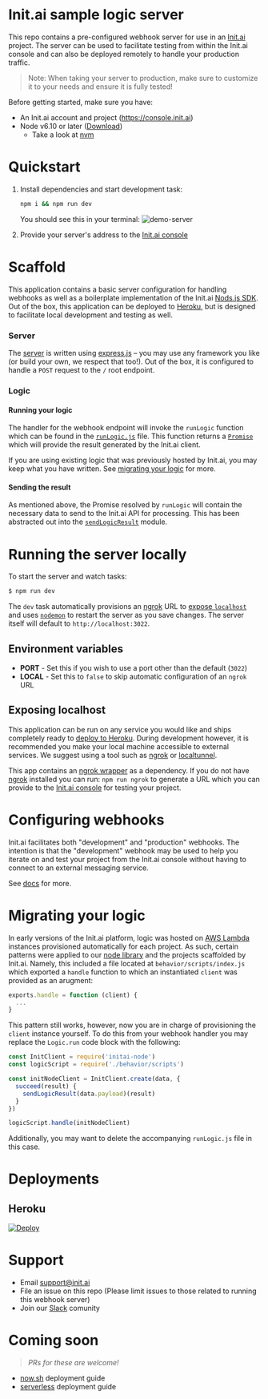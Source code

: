 # Init.ai sample logic server

This repo contains a pre-configured webhook server for use in an [Init.ai](https://init.ai) project. The server can be used to facilitate testing from within the Init.ai console and can also be deployed remotely to handle your production traffic.

> Note: When taking your server to production, make sure to customize it to your needs and ensure it is fully tested!

Before getting started, make sure you have:

* An Init.ai account and project (https://console.init.ai)
* Node v6.10 or later ([Download](https://nodejs.org/en/download/))
  * Take a look at [nvm](https://github.com/creationix/nvm)

# Quickstart

1. Install dependencies and start development task:

    ```bash
    npm i && npm run dev
    ```
    
    You should see this in your terminal:
    ![demo-server](https://cloud.githubusercontent.com/assets/1217116/25285614/82bc3948-2680-11e7-830e-3abd50fd2ab4.gif)

1. Provide your server's address to the [Init.ai console]()

# Scaffold

This application contains a basic server configuration for handling webhooks as well as a boilerplate implementation of the Init.ai [Nods.js SDK](https://www.npmjs.com/package/initai-node). Out of the box, this application can be deployed to [Heroku](#heroku), but is designed to facilitate local development and testing as well.

### Server

The [server](server.js) is written using [express.js](http://expressjs.com/) – you may use any framework you like (or build your own, we respect that too!). Out of the box, it is configured to handle a `POST` request to the `/` root endpoint. 

### Logic

#### Running your logic

The handler for the webhook endpoint will invoke the `runLogic` function which can be found in the [`runLogic.js`](runLogic.js) file. This function returns a [`Promise`](https://developer.mozilla.org/en-US/docs/Web/JavaScript/Reference/Global_Objects/Promise) which will provide the result generated by the Init.ai client.

If you are using existing logic that was previously hosted by Init.ai, you may keep what you have written. See [migrating your logic](#migrating-your-logic) for more.

#### Sending the result

As mentioned above, the Promise resolved by `runLogic` will contain the necessary data to send to the Init.ai API for processing. This has been abstracted out into the [`sendLogicResult`](sendLogicResult.js) module.

# Running the server locally

To start the server and watch tasks:

```bash
$ npm run dev
```

The `dev` task automatically provisions an [ngrok](https://ngrok.com/) URL to [expose `localhost`](#exposing-localhost) and uses [`nodemon`](https://nodemon.io) to restart the server as you save changes. The server itself will default to `http://localhost:3022`. 

## Environment variables

* **PORT** - Set this if you wish to use a port other than the default (`3022`)
* **LOCAL** - Set this to `false` to skip automatic configuration of an `ngrok` URL

## Exposing localhost

This application can be run on any service you would like and ships completely ready to [deploy to Heroku](#heroku). During development however, it is recommended you make your local machine accessible to external services. We suggest using a tool such as [ngrok](https://ngrok.com/) or [localtunnel](https://localtunnel.github.io/www/).

This app contains an [ngrok wrapper](https://www.npmjs.com/package/ngrok) as a dependency. If you do not have [ngrok](https://ngrok.com) installed you can run: `npm run ngrok` to generate a URL which you can provide to the [Init.ai console](https://console.init.ai) for testing your project.

# Configuring webhooks

Init.ai facilitates both "development" and "production" webhooks. The intention is that the "development" webhook may be used to help you iterate on and test your project from the Init.ai console without having to connect to an external messaging service.

See [docs](https://docs.init.ai/v2.0/docs/webhooks) for more.

# Migrating your logic

In early versions of the Init.ai platform, logic was hosted on [AWS Lambda](https://aws.amazon.com/lambda/) instances provisioned automatically for each project. As such, certain patterns were applied to our [node library](https://www.npmjs.com/package/initai-node) and the projects scaffolded by Init.ai. Namely, this included a file located at `behavior/scripts/index.js` which exported a `handle` function to which an instantiated `client` was provided as an arugment:

```js
exports.handle = function (client) {
  ...
}
```

This pattern still works, however, now you are in charge of provisioning the `client` instance yourself. To do this from your webhook handler you may replace the `Logic.run` code block with the following:

```js
const InitClient = require('initai-node')
const logicScript = require('./behavior/scripts')

const initNodeClient = InitClient.create(data, {
  succeed(result) {
    sendLogicResult(data.payload)(result)
  }
})

logicScript.handle(initNodeClient)
```

Additionally, you may want to delete the accompanying `runLogic.js` file in this case.

# Deployments

## Heroku

[![Deploy](https://www.herokucdn.com/deploy/button.svg)](https://heroku.com/deploy)

# Support

* Email support@init.ai
* File an issue on this repo (Please limit issues to those related to running this webhook server)
* Join our [Slack](http://with.init.ai) comunity

# Coming soon

> _PRs for these are welcome!_

* [now.sh](https://zeit.co/now) deployment guide
* [serverless](https://serverless.com/) deployment guide
